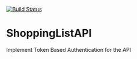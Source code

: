 [![Build Status](https://travis-ci.org/sgatana/ShoppingListAPI.svg?branch=develop)](https://travis-ci.org/sgatana/ShoppingListAPI)

# ShoppingListAPI
Implement Token​ ​Based​ ​Authentication​ for the API

